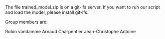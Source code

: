The file trained_model.zip is on a git-lfs server.
If you want to run our script and load the model, please install git-lfs.

Group members are:

Robin vandamme
Arnaud Charpentier
Jean-Christophe Antoine
